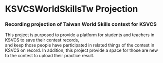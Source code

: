# KSVCSWorldSkillsTw Projection  
### Recording projection of Taiwan World Skills context for KSVCS  

This project is purposed to provide a platform for students and teachers in KSVCS to save their contest records,  
and keep those people have participated in related things of the contest in KSVCS on record.
In addition, this project provide a space for those are new to the contest to upload their practice result.
